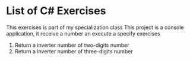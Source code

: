 # List of C# Exercises
This exercises is part of my specialization class
This project is a console application, it receive a number an execute a specify exercises
1) Return a inverter number of two-digits number
2) Return a inverter number of three-digits number
